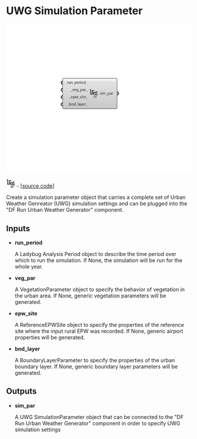 # UWG Simulation Parameter

![](../../.gitbook/assets/UWG_Simulation_Parameter.png)

![](../../.gitbook/assets/UWG_Simulation_Parameter%20%281%29.png) - [\[source code\]](https://github.com/ladybug-tools/dragonfly-grasshopper/blob/master/dragonfly_grasshopper/src//DF%20UWG%20Simulation%20Parameter.py)

Create a simulation parameter object that carries a complete set of Urban Weather Genreator \(UWG\) simulation settings and can be plugged into the "DF Run Urban Weather Generator" component.

## Inputs

* **run\_period**

  A Ladybug Analysis Period object to describe the time period over which to run the simulation. If None, the simulation will be run for the whole year. 

* **veg\_par**

  A VegetationParameter object to specify the behavior of vegetation in the urban area. If None, generic vegetation parameters will be generated. 

* **epw\_site**

  A ReferenceEPWSite object to specify the properties of the reference site where the input rural EPW was recorded. If None, generic airport properties will be generated. 

* **bnd\_layer**

  A BoundaryLayerParameter to specify the properties of the urban boundary layer. If None, generic boundary layer parameters will be generated. 

## Outputs

* **sim\_par**

  A UWG SimulationParameter object that can be connected to the "DF Run Urban Weather Generator" component in order to specify UWG simulation settings 


